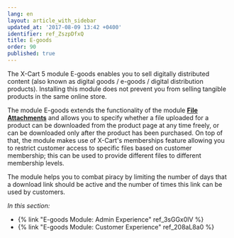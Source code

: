 ```yaml
---
lang: en
layout: article_with_sidebar
updated_at: '2017-08-09 13:42 +0400'
identifier: ref_ZszpDfxQ
title: E-goods
order: 90
published: true
---
```


The X-Cart 5 module E-goods enables you to sell digitally distributed content (also known as digital goods / e-goods / digital distribution products). Installing this module does not prevent you from selling tangible products in the same online store.

The module E-goods extends the functionality of the module [**File Attachments**](https://market.x-cart.com/addons/file-attachments.html "E-goods") and allows you to specify whether a file uploaded for a product can be downloaded from the product page at any time freely, or can be downloaded only after the product has been purchased. On top of that, the module makes use of X-Cart's memberships feature allowing you to restrict customer access to specific files based on customer membership; this can be used to provide different files to different membership levels.


The module helps you to combat piracy by limiting the number of days that a download link should be active and the number of times this link can be used by customers.


_In this section:_

* {% link "E-goods Module: Admin Experience" ref_3sGGx0lV %}
* {% link "E-goods Module: Customer Experience" ref_208aL8a0 %}
